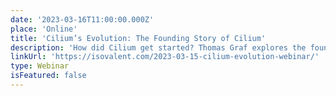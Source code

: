 ```yaml
---
date: '2023-03-16T11:00:00.000Z'
place: 'Online'
title: 'Cilium’s Evolution: The Founding Story of Cilium'
description: 'How did Cilium get started? Thomas Graf explores the foundation story of the Cilium open source project'
linkUrl: 'https://isovalent.com/2023-03-15-cilium-evolution-webinar/'
type: Webinar
isFeatured: false
---
```

